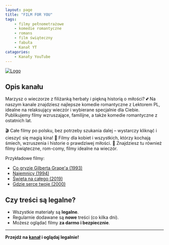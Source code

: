 ```yaml
---
layout: page
title: "FILM FOR YOU"
tags: 
    - filmy pełnometrażowe
    - komedie romantyczne
    - romans
    - film świąteczny
    - fabuła
    - Kanał YT
catagories:
    - Kanały YouTube
---
```

[![Logo](https://yt3.googleusercontent.com/pGV_fQifBNESJrOHTHVd4VG5jfVXDSSi_2zYj9Li_2GW5-1qeCZpuvsVV1pgseq0Ap-lYmv1Xw=s160-c-k-c0x00ffffff-no-rj)](https://www.youtube.com/@FILMFORYOU)

## Opis kanału

Marzysz o wieczorze z filiżanką herbaty i piękną historią o miłości? 💕 Na naszym kanale znajdziesz najlepsze komedie romantyczne z Lektorem PL, idealne na relaksujący wieczór i wybierane specjalnie dla Ciebie. Publikujemy filmy wzruszające, familijne, a także komedie romantyczne z ostatnich lat.

🎬 Całe filmy po polsku, bez potrzeby szukania dalej – wystarczy kliknąć i cieszyć się magią kina!
💑 Filmy dla kobiet i wszystkich, którzy kochają śmiech, wzruszenia i historie o prawdziwej miłości.
🌟 Znajdziesz tu również filmy świąteczne, rom-comy, filmy idealne na wieczór.

Przykładowe filmy:
- [Co gryzie Gilberta Grape'a (1993)](https://www.youtube.com/watch?v=fgCoboaFJIc)
- [Najemnicy (1994)](https://www.youtube.com/watch?v=26A-2KSD20c)
- [Święta na całego (2019)](https://www.youtube.com/watch?v=1reuUn1WXpQ)
- [Gdzie serce twoje (2000)](https://www.youtube.com/watch?v=sJ_iO38vB4o)

## Czy treści są legalne?

- Wszystkie materiały są **legalne**.
- Regularnie dodawane są **nowe** treści (co kilka dni).
- Możesz oglądać filmy **za darmo i bezpiecznie**.

---

**Przejdź na [kanał](https://www.youtube.com/@FILMFORYOU) i oglądaj legalnie!**
